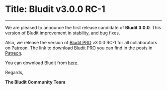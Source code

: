 # Title: Bludit v3.0.0 RC-1
<!-- Date: 2018-08-21 08:00:00 -->
---
We are pleased to announce the first release candidate of **Bludit 3.0.0**. This version of Bludit improvement in stability, and bug fixes.

Also, we release the version of [Bludit PRO](https://pro.bludit.com) v3.0.0 RC-1 for all collaborators on [Patreon](https://www.patreon.com/bludit). The link to download [Bludit PRO](https://pro.bludit.com) you can find in the posts in [Patreon](https://www.patreon.com/bludit).

You can download Bludit from [here](https://github.com/bludit/bludit/archive/v3.0.0-rc-1.zip).

Regards,

**The Bludit Community Team**
